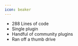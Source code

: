 ```yaml
---
icon: beaker
---
```


* 288 Lines of code
* Single plugin
* Handful of community plugins
* Ran off a thumb drive 
